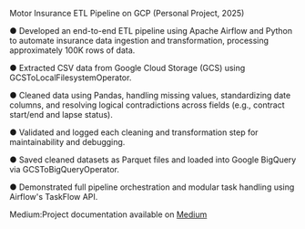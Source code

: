 Motor Insurance ETL Pipeline on GCP (Personal Project, 2025) 

● Developed an end-to-end ETL pipeline using Apache Airflow and Python to automate insurance 
data ingestion and transformation, processing approximately 100K rows of data. 

● Extracted CSV data from Google Cloud Storage (GCS) using GCSToLocalFilesystemOperator. 

● Cleaned data using Pandas, handling missing values, standardizing date columns, and resolving 
logical contradictions across fields (e.g., contract start/end and lapse status). 

● Validated and logged each cleaning and transformation step for maintainability and debugging. 

● Saved cleaned datasets as Parquet files and loaded into Google BigQuery via 
GCSToBigQueryOperator. 

● Demonstrated full pipeline orchestration and modular task handling using Airflow's TaskFlow 
API.

Medium:Project documentation available on [Medium](https://medium.com/@wittawatsuwannarak/building-a-robust-motor-insurance-etl-pipeline-on-gcp-with-apache-airflow-python-b95cd8d81adb)
